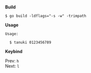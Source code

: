 **Build**

```
$ go build -ldflags="-s -w" -trimpath

```

**Usage**

```
Usage:

  $ tanuki 0123456789
```

**Keybind**

Prev: `h`  
Next: `l`
